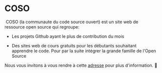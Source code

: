 # COSO
​
COSO (la communaute du code source ouvert) est un site web de ressource open source qui regroupe:

+ Les projets Github ayant le plus de contribution du mois

+ Des sites web de cours gratuits pour les débutants souhaitant apprendre le code. Pour par la suite intégrer la grande famille de l'Open Source

Nous vous invitons à vous rendre à cette [adresse](https://mcosta3tc.github.io/COSO/) pour plus d'information. 👀 
